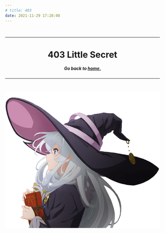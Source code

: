 ```yaml
---
# title: 403
date: 2021-11-29 17:28:08
---
```


<br>
<hr>
<center><h1><b>403 Little Secret</b></h1></center>
<center><h5>Go back to <a href="/">home.</a></h5></center>
<hr>
<br>

![](/images/eleina.png)